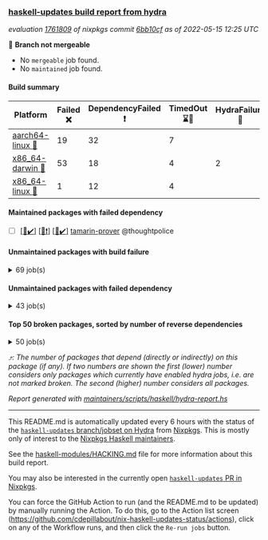 ### [haskell-updates build report from hydra](https://hydra.nixos.org/jobset/nixpkgs/haskell-updates)
*evaluation [1761809](https://hydra.nixos.org/eval/1761809) of nixpkgs commit [6bb10cf](https://github.com/NixOS/nixpkgs/commits/6bb10cfe5d763da4d9040c94c6a4ba0728ef2edf) as of 2022-05-15 12:25 UTC*

:red_circle: **Branch not mergeable**
  * No `mergeable` job found.
  * No `maintained` job found.

#### Build summary

 | Platform | Failed :x: | DependencyFailed :heavy_exclamation_mark: | TimedOut :hourglass::no_entry_sign: | HydraFailure :construction: | Success :heavy_check_mark: | 
 | --- | --- | --- | --- | --- | --- | 
 | [aarch64-linux :iphone:](https://hydra.nixos.org/eval/1761809?filter=.aarch64-linux) | 19 | 32 | 7 |  | 6220 | 
 | [x86_64-darwin :apple:](https://hydra.nixos.org/eval/1761809?filter=.x86_64-darwin) | 53 | 18 | 4 | 2 | 6145 | 
 | [x86_64-linux :penguin:](https://hydra.nixos.org/eval/1761809?filter=.x86_64-linux) | 1 | 12 | 4 |  | 6290 | 
#### Maintained packages with failed dependency
- [ ] [[:iphone::heavy_check_mark:]](https://hydra.nixos.org/build/176742900) [[:apple::heavy_exclamation_mark:]](https://hydra.nixos.org/build/176741730) [[:penguin::heavy_check_mark:]](https://hydra.nixos.org/build/176742292) [tamarin-prover](https://hydra.nixos.org/eval/1761809?filter=tamarin-prover) @thoughtpolice
#### Unmaintained packages with build failure
<details><summary>69 job(s) </summary>

- [ ] [[:iphone::x:]](https://hydra.nixos.org/build/176338807) [[:apple::heavy_check_mark:]](https://hydra.nixos.org/build/176337766) [[:penguin::heavy_check_mark:]](https://hydra.nixos.org/build/176336810) [haskellPackages.OrderedBits](https://hydra.nixos.org/eval/1761809?filter=haskellPackages.OrderedBits)  :arrow_heading_up: 5 | 36
- [ ] [[:iphone::x:]](https://hydra.nixos.org/build/176336615) [[:apple::heavy_check_mark:]](https://hydra.nixos.org/build/176342941) [[:penguin::heavy_check_mark:]](https://hydra.nixos.org/build/176339732) [haskellPackages.hw-json-simd](https://hydra.nixos.org/eval/1761809?filter=haskellPackages.hw-json-simd)  :arrow_heading_up: 2 | 8
- [ ] [[:iphone::x:]](https://hydra.nixos.org/build/176342863) [[:apple::heavy_check_mark:]](https://hydra.nixos.org/build/176343991) [[:penguin::heavy_check_mark:]](https://hydra.nixos.org/build/176348536) [haskellPackages.hw-simd](https://hydra.nixos.org/eval/1761809?filter=haskellPackages.hw-simd)  :arrow_heading_up: 2 | 8
- [ ] [[:iphone::x:]](https://hydra.nixos.org/build/176340275) [[:apple::heavy_check_mark:]](https://hydra.nixos.org/build/176332099) [[:penguin::heavy_check_mark:]](https://hydra.nixos.org/build/176340029) [haskellPackages.quic](https://hydra.nixos.org/eval/1761809?filter=haskellPackages.quic)  :arrow_heading_up: 2 | 2
- [ ] [[:iphone::x:]](https://hydra.nixos.org/build/176330055) [[:apple::heavy_check_mark:]](https://hydra.nixos.org/build/176347549) [[:penguin::heavy_check_mark:]](https://hydra.nixos.org/build/176345094) [haskellPackages.freetype2](https://hydra.nixos.org/eval/1761809?filter=haskellPackages.freetype2)  :arrow_heading_up: 1 | 8
- [ ] [[:iphone::heavy_check_mark:]](https://hydra.nixos.org/build/176342291) [[:apple::x:]](https://hydra.nixos.org/build/176340114) [[:penguin::heavy_check_mark:]](https://hydra.nixos.org/build/176339691) [haskellPackages.free-vector-spaces](https://hydra.nixos.org/eval/1761809?filter=haskellPackages.free-vector-spaces)  :arrow_heading_up: 1 | 7
- [ ] [[:iphone::x:]](https://hydra.nixos.org/build/176339772) [[:apple::heavy_check_mark:]](https://hydra.nixos.org/build/176340905) [[:penguin::heavy_check_mark:]](https://hydra.nixos.org/build/176334693) [haskellPackages.long-double](https://hydra.nixos.org/eval/1761809?filter=haskellPackages.long-double)  :arrow_heading_up: 1 | 2
- [ ] [[:iphone::x:]](https://hydra.nixos.org/build/176344890) [[:apple::x:]](https://hydra.nixos.org/build/176348741) [[:penguin::heavy_check_mark:]](https://hydra.nixos.org/build/176333564) [haskellPackages.easytensor](https://hydra.nixos.org/eval/1761809?filter=haskellPackages.easytensor)  :arrow_heading_up: 1 | 1
- [ ] [[:iphone::heavy_check_mark:]](https://hydra.nixos.org/build/176338566) [[:apple::x:]](https://hydra.nixos.org/build/176333846) [[:penguin::heavy_check_mark:]](https://hydra.nixos.org/build/176338889) [haskellPackages.grab](https://hydra.nixos.org/eval/1761809?filter=haskellPackages.grab)  :arrow_heading_up: 1 | 1
- [ ] [[:iphone::heavy_check_mark:]](https://hydra.nixos.org/build/176347733) [[:apple::x:]](https://hydra.nixos.org/build/176331111) [[:penguin::heavy_check_mark:]](https://hydra.nixos.org/build/176333701) [haskellPackages.keep-alive](https://hydra.nixos.org/eval/1761809?filter=haskellPackages.keep-alive)  :arrow_heading_up: 1 | 1
- [ ] [[:iphone::x:]](https://hydra.nixos.org/build/176337639) [[:apple::heavy_check_mark:]](https://hydra.nixos.org/build/176333851) [[:penguin::heavy_check_mark:]](https://hydra.nixos.org/build/176340692) [haskellPackages.nlopt-haskell](https://hydra.nixos.org/eval/1761809?filter=haskellPackages.nlopt-haskell)  :arrow_heading_up: 1 | 1
- [ ] [[:iphone::x:]](https://hydra.nixos.org/build/176337848) [[:apple::heavy_check_mark:]](https://hydra.nixos.org/build/176335253) [[:penguin::heavy_check_mark:]](https://hydra.nixos.org/build/176343331) [haskellPackages.swisstable](https://hydra.nixos.org/eval/1761809?filter=haskellPackages.swisstable)  :arrow_heading_up: 1 | 1
- [ ] [[:iphone::x:]](https://hydra.nixos.org/build/176348238) [[:apple::heavy_check_mark:]](https://hydra.nixos.org/build/176345641) [[:penguin::heavy_check_mark:]](https://hydra.nixos.org/build/176339162) [haskellPackages.unicode-properties](https://hydra.nixos.org/eval/1761809?filter=haskellPackages.unicode-properties)  :arrow_heading_up: 1 | 1
- [ ] [[:iphone::heavy_check_mark:]](https://hydra.nixos.org/build/176742327) [[:apple::x:]](https://hydra.nixos.org/build/176741886) [[:penguin::heavy_check_mark:]](https://hydra.nixos.org/build/176742506) [haskellPackages.zip](https://hydra.nixos.org/eval/1761809?filter=haskellPackages.zip)  :arrow_heading_up: 0 | 5
- [ ] [[:iphone::heavy_check_mark:]](https://hydra.nixos.org/build/176337930) [[:apple::x:]](https://hydra.nixos.org/build/176334979) [[:penguin::heavy_check_mark:]](https://hydra.nixos.org/build/176332151) [haskellPackages.PyF](https://hydra.nixos.org/eval/1761809?filter=haskellPackages.PyF)  :arrow_heading_up: 0 | 4
- [ ] [[:iphone::heavy_check_mark:]](https://hydra.nixos.org/build/176346341) [[:apple::x:]](https://hydra.nixos.org/build/176337638) [[:penguin::heavy_check_mark:]](https://hydra.nixos.org/build/176344418) [haskellPackages.hmidi](https://hydra.nixos.org/eval/1761809?filter=haskellPackages.hmidi)  :arrow_heading_up: 0 | 4
- [ ] [[:iphone::heavy_check_mark:]](https://hydra.nixos.org/build/176332834) [[:apple::x:]](https://hydra.nixos.org/build/176340336) [[:penguin::heavy_check_mark:]](https://hydra.nixos.org/build/176340177) [haskellPackages.posix-socket](https://hydra.nixos.org/eval/1761809?filter=haskellPackages.posix-socket)  :arrow_heading_up: 0 | 2
- [ ] [[:iphone::heavy_check_mark:]](https://hydra.nixos.org/build/176742023) [[:apple::x:]](https://hydra.nixos.org/build/176742152) [[:penguin::heavy_check_mark:]](https://hydra.nixos.org/build/176741540) [haskellPackages.gi-gdkx11](https://hydra.nixos.org/eval/1761809?filter=haskellPackages.gi-gdkx11)  :arrow_heading_up: 0 | 1
- [ ] [[:iphone::heavy_check_mark:]](https://hydra.nixos.org/build/176339302) [[:apple::x:]](https://hydra.nixos.org/build/176345268) [[:penguin::heavy_check_mark:]](https://hydra.nixos.org/build/176341023) [haskellPackages.hamid](https://hydra.nixos.org/eval/1761809?filter=haskellPackages.hamid)  :arrow_heading_up: 0 | 1
- [ ] [[:iphone::heavy_check_mark:]](https://hydra.nixos.org/build/176340032) [[:apple::x:]](https://hydra.nixos.org/build/176333290) [[:penguin::heavy_check_mark:]](https://hydra.nixos.org/build/176348580) [haskellPackages.hmatrix-morpheus](https://hydra.nixos.org/eval/1761809?filter=haskellPackages.hmatrix-morpheus)  :arrow_heading_up: 0 | 1
- [ ] [[:iphone::heavy_check_mark:]](https://hydra.nixos.org/build/176331526) [[:apple::x:]](https://hydra.nixos.org/build/176338473) [[:penguin::heavy_check_mark:]](https://hydra.nixos.org/build/176334343) [haskellPackages.huckleberry](https://hydra.nixos.org/eval/1761809?filter=haskellPackages.huckleberry)  :arrow_heading_up: 0 | 1
- [ ] [[:iphone::heavy_check_mark:]](https://hydra.nixos.org/build/176346325) [[:apple::x:]](https://hydra.nixos.org/build/176346937) [[:penguin::heavy_check_mark:]](https://hydra.nixos.org/build/176344667) [haskellPackages.openal-ffi](https://hydra.nixos.org/eval/1761809?filter=haskellPackages.openal-ffi)  :arrow_heading_up: 0 | 1
- [ ] [[:iphone::x:]](https://hydra.nixos.org/build/176337762) [[:apple::heavy_check_mark:]](https://hydra.nixos.org/build/176343438) [[:penguin::heavy_check_mark:]](https://hydra.nixos.org/build/176346615) [haskellPackages.picosat](https://hydra.nixos.org/eval/1761809?filter=haskellPackages.picosat)  :arrow_heading_up: 0 | 1
- [ ] [[:iphone::heavy_check_mark:]](https://hydra.nixos.org/build/176338184) [[:apple::x:]](https://hydra.nixos.org/build/176340286) [[:penguin::heavy_check_mark:]](https://hydra.nixos.org/build/176344753) [haskellPackages.select](https://hydra.nixos.org/eval/1761809?filter=haskellPackages.select)  :arrow_heading_up: 0 | 1
- [ ] [[:iphone::heavy_check_mark:]](https://hydra.nixos.org/build/176341842) [[:apple::x:]](https://hydra.nixos.org/build/176333495) [[:penguin::heavy_check_mark:]](https://hydra.nixos.org/build/176335523) [haskellPackages.sysinfo](https://hydra.nixos.org/eval/1761809?filter=haskellPackages.sysinfo)  :arrow_heading_up: 0 | 1
- [ ] [[:iphone::heavy_check_mark:]](https://hydra.nixos.org/build/176342381) [[:apple::x:]](https://hydra.nixos.org/build/176341508) [[:penguin::heavy_check_mark:]](https://hydra.nixos.org/build/176347263) [haskellPackages.FractalArt](https://hydra.nixos.org/eval/1761809?filter=haskellPackages.FractalArt) 
- [ ] [[:iphone::x:]](https://hydra.nixos.org/build/176336854) [[:apple::heavy_check_mark:]](https://hydra.nixos.org/build/176348041) [[:penguin::heavy_check_mark:]](https://hydra.nixos.org/build/176337348) [haskellPackages.HsASA](https://hydra.nixos.org/eval/1761809?filter=haskellPackages.HsASA) 
- [ ] [[:iphone::hourglass::no_entry_sign:]](https://hydra.nixos.org/build/176347303) [[:apple::x:]](https://hydra.nixos.org/build/176334551) [[:penguin::hourglass::no_entry_sign:]](https://hydra.nixos.org/build/176339119) [haskellPackages.bindings-common](https://hydra.nixos.org/eval/1761809?filter=haskellPackages.bindings-common) 
- [ ] [[:iphone::heavy_check_mark:]](https://hydra.nixos.org/build/176341973) [[:apple::x:]](https://hydra.nixos.org/build/176333812) [[:penguin::heavy_check_mark:]](https://hydra.nixos.org/build/176346814) [haskellPackages.chiphunk](https://hydra.nixos.org/eval/1761809?filter=haskellPackages.chiphunk) 
- [ ] [[:iphone::x:]](https://hydra.nixos.org/build/176330734) [[:apple::heavy_check_mark:]](https://hydra.nixos.org/build/176330819) [[:penguin::heavy_check_mark:]](https://hydra.nixos.org/build/176334713) [haskellPackages.comfort-fftw](https://hydra.nixos.org/eval/1761809?filter=haskellPackages.comfort-fftw) 
- [ ] [[:iphone::heavy_check_mark:]](https://hydra.nixos.org/build/176331520) [[:apple::x:]](https://hydra.nixos.org/build/176337597) [[:penguin::heavy_check_mark:]](https://hydra.nixos.org/build/176337305) [haskellPackages.diskhash](https://hydra.nixos.org/eval/1761809?filter=haskellPackages.diskhash) 
- [ ] [[:iphone::heavy_check_mark:]](https://hydra.nixos.org/build/176341967) [[:apple::x:]](https://hydra.nixos.org/build/176347698) [[:penguin::heavy_check_mark:]](https://hydra.nixos.org/build/176344188) [haskellPackages.epub-tools](https://hydra.nixos.org/eval/1761809?filter=haskellPackages.epub-tools) 
- [ ] [[:iphone::heavy_check_mark:]](https://hydra.nixos.org/build/176344993) [[:apple::x:]](https://hydra.nixos.org/build/176345873) [[:penguin::heavy_check_mark:]](https://hydra.nixos.org/build/176333987) [haskellPackages.fudgets](https://hydra.nixos.org/eval/1761809?filter=haskellPackages.fudgets) 
- [ ] [[:iphone::heavy_check_mark:]](https://hydra.nixos.org/build/176329749) [[:apple::x:]](https://hydra.nixos.org/build/176334468) [[:penguin::heavy_check_mark:]](https://hydra.nixos.org/build/176341905) [haskellPackages.gerrit](https://hydra.nixos.org/eval/1761809?filter=haskellPackages.gerrit) 
- [ ] [[:iphone::heavy_check_mark:]](https://hydra.nixos.org/build/176336234) [[:apple::x:]](https://hydra.nixos.org/build/176344396) [[:penguin::heavy_check_mark:]](https://hydra.nixos.org/build/176343033) [haskellPackages.ghc-gc-hook](https://hydra.nixos.org/eval/1761809?filter=haskellPackages.ghc-gc-hook) 
- [ ] [[:apple::x:]](https://hydra.nixos.org/build/176742100) [haskellPackages.gi-gtkosxapplication](https://hydra.nixos.org/eval/1761809?filter=haskellPackages.gi-gtkosxapplication) 
- [ ] [[:iphone::x:]](https://hydra.nixos.org/build/176330346) [[:penguin::heavy_check_mark:]](https://hydra.nixos.org/build/176345893) [haskellPackages.gnome-keyring](https://hydra.nixos.org/eval/1761809?filter=haskellPackages.gnome-keyring) 
- [ ] [[:apple::x:]](https://hydra.nixos.org/build/176346874) [haskellPackages.gtk-mac-integration](https://hydra.nixos.org/eval/1761809?filter=haskellPackages.gtk-mac-integration) 
- [ ] [[:iphone::heavy_check_mark:]](https://hydra.nixos.org/build/176340717) [[:apple::x:]](https://hydra.nixos.org/build/176334425) [[:penguin::heavy_check_mark:]](https://hydra.nixos.org/build/176344446) [haskellPackages.gtk-traymanager](https://hydra.nixos.org/eval/1761809?filter=haskellPackages.gtk-traymanager) 
- [ ] [[:apple::x:]](https://hydra.nixos.org/build/176330084) [haskellPackages.gtk3-mac-integration](https://hydra.nixos.org/eval/1761809?filter=haskellPackages.gtk3-mac-integration) 
- [ ] [[:iphone::heavy_check_mark:]](https://hydra.nixos.org/build/176337728) [[:apple::x:]](https://hydra.nixos.org/build/176345789) [[:penguin::heavy_check_mark:]](https://hydra.nixos.org/build/176332039) [haskellPackages.hid](https://hydra.nixos.org/eval/1761809?filter=haskellPackages.hid) 
- [ ] [[:iphone::heavy_check_mark:]](https://hydra.nixos.org/build/176741970) [[:apple::x:]](https://hydra.nixos.org/build/176742071) [[:penguin::heavy_check_mark:]](https://hydra.nixos.org/build/176742755) [haskellPackages.hinotify-conduit](https://hydra.nixos.org/eval/1761809?filter=haskellPackages.hinotify-conduit) 
- [ ] [[:iphone::heavy_check_mark:]](https://hydra.nixos.org/build/176338675) [[:apple::x:]](https://hydra.nixos.org/build/176345353) [[:penguin::heavy_check_mark:]](https://hydra.nixos.org/build/176346249) [haskellPackages.hsshellscript](https://hydra.nixos.org/eval/1761809?filter=haskellPackages.hsshellscript) 
- [ ] [[:iphone::heavy_check_mark:]](https://hydra.nixos.org/build/176334229) [[:apple::x:]](https://hydra.nixos.org/build/176346509) [[:penguin::heavy_check_mark:]](https://hydra.nixos.org/build/176343443) [haskellPackages.hssourceinfo](https://hydra.nixos.org/eval/1761809?filter=haskellPackages.hssourceinfo) 
- [ ] [[:iphone::heavy_check_mark:]](https://hydra.nixos.org/build/176342150) [[:apple::x:]](https://hydra.nixos.org/build/176346933) [[:penguin::heavy_check_mark:]](https://hydra.nixos.org/build/176347690) [haskellPackages.ipcvar](https://hydra.nixos.org/eval/1761809?filter=haskellPackages.ipcvar) 
- [ ] [[:iphone::x:]](https://hydra.nixos.org/build/176343336) [[:apple::heavy_check_mark:]](https://hydra.nixos.org/build/176341289) [[:penguin::heavy_check_mark:]](https://hydra.nixos.org/build/176334886) [haskellPackages.jammittools](https://hydra.nixos.org/eval/1761809?filter=haskellPackages.jammittools) 
- [ ] [[:apple::x:]](https://hydra.nixos.org/build/176330329) [haskellPackages.kqueue](https://hydra.nixos.org/eval/1761809?filter=haskellPackages.kqueue) 
- [ ] [[:iphone::x:]](https://hydra.nixos.org/build/176742673) [[:apple::x:]](https://hydra.nixos.org/build/176741411) [[:penguin::x:]](https://hydra.nixos.org/build/176742880) [haskellPackages.lambdabot-telegram-plugins](https://hydra.nixos.org/eval/1761809?filter=haskellPackages.lambdabot-telegram-plugins) 
- [ ] [[:iphone::heavy_check_mark:]](https://hydra.nixos.org/build/176336199) [[:apple::x:]](https://hydra.nixos.org/build/176338953) [[:penguin::heavy_check_mark:]](https://hydra.nixos.org/build/176344672) [haskellPackages.linux-framebuffer](https://hydra.nixos.org/eval/1761809?filter=haskellPackages.linux-framebuffer) 
- [ ] [[:iphone::heavy_check_mark:]](https://hydra.nixos.org/build/176742729) [[:apple::x:]](https://hydra.nixos.org/build/176742216) [[:penguin::heavy_check_mark:]](https://hydra.nixos.org/build/176741308) [haskellPackages.mediawiki2latex](https://hydra.nixos.org/eval/1761809?filter=haskellPackages.mediawiki2latex) 
- [ ] [[:iphone::heavy_check_mark:]](https://hydra.nixos.org/build/176337570) [[:apple::x:]](https://hydra.nixos.org/build/176334323) [[:penguin::heavy_check_mark:]](https://hydra.nixos.org/build/176336820) [haskellPackages.mercury-api](https://hydra.nixos.org/eval/1761809?filter=haskellPackages.mercury-api) 
- [ ] [[:iphone::heavy_check_mark:]](https://hydra.nixos.org/build/176331626) [[:apple::x:]](https://hydra.nixos.org/build/176329940) [[:penguin::heavy_check_mark:]](https://hydra.nixos.org/build/176332079) [haskellPackages.nano-cryptr](https://hydra.nixos.org/eval/1761809?filter=haskellPackages.nano-cryptr) 
- [ ] [[:iphone::heavy_check_mark:]](https://hydra.nixos.org/build/176742835) [[:apple::x:]](https://hydra.nixos.org/build/176741832) [[:penguin::heavy_check_mark:]](https://hydra.nixos.org/build/176741445) [haskellPackages.persistent-pagination](https://hydra.nixos.org/eval/1761809?filter=haskellPackages.persistent-pagination) 
- [ ] [[:iphone::heavy_check_mark:]](https://hydra.nixos.org/build/176334675) [[:apple::x:]](https://hydra.nixos.org/build/176334511) [[:penguin::heavy_check_mark:]](https://hydra.nixos.org/build/176347509) [haskellPackages.phatsort](https://hydra.nixos.org/eval/1761809?filter=haskellPackages.phatsort) 
- [ ] [[:iphone::heavy_check_mark:]](https://hydra.nixos.org/build/176334647) [[:apple::x:]](https://hydra.nixos.org/build/176335291) [[:penguin::heavy_check_mark:]](https://hydra.nixos.org/build/176335759) [haskellPackages.ping-wrapper](https://hydra.nixos.org/eval/1761809?filter=haskellPackages.ping-wrapper) 
- [ ] [[:iphone::heavy_check_mark:]](https://hydra.nixos.org/build/176338454) [[:apple::x:]](https://hydra.nixos.org/build/176334969) [[:penguin::heavy_check_mark:]](https://hydra.nixos.org/build/176338849) [haskellPackages.posix-timer](https://hydra.nixos.org/eval/1761809?filter=haskellPackages.posix-timer) 
- [ ] [[:iphone::heavy_check_mark:]](https://hydra.nixos.org/build/176343906) [[:apple::x:]](https://hydra.nixos.org/build/176345613) [[:penguin::heavy_check_mark:]](https://hydra.nixos.org/build/176338626) [haskellPackages.pthread](https://hydra.nixos.org/eval/1761809?filter=haskellPackages.pthread) 
- [ ] [[:iphone::heavy_check_mark:]](https://hydra.nixos.org/build/176742178) [[:apple::x:]](https://hydra.nixos.org/build/176742633) [[:penguin::heavy_check_mark:]](https://hydra.nixos.org/build/176742524) [haskellPackages.reserve](https://hydra.nixos.org/eval/1761809?filter=haskellPackages.reserve) 
- [ ] [[:iphone::x:]](https://hydra.nixos.org/build/176331229) [[:apple::heavy_check_mark:]](https://hydra.nixos.org/build/176347897) [[:penguin::heavy_check_mark:]](https://hydra.nixos.org/build/176333257) [haskellPackages.risc386](https://hydra.nixos.org/eval/1761809?filter=haskellPackages.risc386) 
- [ ] [[:iphone::heavy_check_mark:]](https://hydra.nixos.org/build/176337065) [[:apple::x:]](https://hydra.nixos.org/build/176337121) [[:penguin::heavy_check_mark:]](https://hydra.nixos.org/build/176330726) [haskellPackages.sfml-audio](https://hydra.nixos.org/eval/1761809?filter=haskellPackages.sfml-audio) 
- [ ] [[:iphone::heavy_check_mark:]](https://hydra.nixos.org/build/176336350) [[:apple::x:]](https://hydra.nixos.org/build/176346129) [[:penguin::heavy_check_mark:]](https://hydra.nixos.org/build/176336990) [haskellPackages.shared-memory](https://hydra.nixos.org/eval/1761809?filter=haskellPackages.shared-memory) 
- [ ] [[:iphone::hourglass::no_entry_sign:]](https://hydra.nixos.org/build/176347026) [[:apple::x:]](https://hydra.nixos.org/build/176339825) [[:penguin::heavy_check_mark:]](https://hydra.nixos.org/build/176334336) [haskellPackages.skews](https://hydra.nixos.org/eval/1761809?filter=haskellPackages.skews) 
- [ ] [[:iphone::x:]](https://hydra.nixos.org/build/176342609) [[:apple::x:]](https://hydra.nixos.org/build/176330308) [[:penguin::heavy_check_mark:]](https://hydra.nixos.org/build/176337018) [haskellPackages.slugify](https://hydra.nixos.org/eval/1761809?filter=haskellPackages.slugify) 
- [ ] [[:iphone::heavy_check_mark:]](https://hydra.nixos.org/build/176337742) [[:apple::x:]](https://hydra.nixos.org/build/176333285) [[:penguin::heavy_check_mark:]](https://hydra.nixos.org/build/176342097) [haskellPackages.tailfile-hinotify](https://hydra.nixos.org/eval/1761809?filter=haskellPackages.tailfile-hinotify) 
- [ ] [[:iphone::x:]](https://hydra.nixos.org/build/176346655) [[:apple::heavy_check_mark:]](https://hydra.nixos.org/build/176340440) [[:penguin::heavy_check_mark:]](https://hydra.nixos.org/build/176339569) [haskellPackages.wiringPi](https://hydra.nixos.org/eval/1761809?filter=haskellPackages.wiringPi) 
- [ ] [[:iphone::heavy_check_mark:]](https://hydra.nixos.org/build/176337886) [[:apple::x:]](https://hydra.nixos.org/build/176347804) [[:penguin::heavy_check_mark:]](https://hydra.nixos.org/build/176340435) [haskellPackages.xmonad-utils](https://hydra.nixos.org/eval/1761809?filter=haskellPackages.xmonad-utils) 
- [ ] [[:iphone::heavy_check_mark:]](https://hydra.nixos.org/build/176336504) [[:apple::x:]](https://hydra.nixos.org/build/176343101) [[:penguin::heavy_check_mark:]](https://hydra.nixos.org/build/176332710) [haskellPackages.yoga](https://hydra.nixos.org/eval/1761809?filter=haskellPackages.yoga) 
- [ ] [[:iphone::heavy_check_mark:]](https://hydra.nixos.org/build/176332978) [[:apple::x:]](https://hydra.nixos.org/build/176336523) [[:penguin::heavy_check_mark:]](https://hydra.nixos.org/build/176340266) [haskellPackages.zot](https://hydra.nixos.org/eval/1761809?filter=haskellPackages.zot) 
- [ ] [[:iphone::heavy_check_mark:]](https://hydra.nixos.org/build/176348655) [[:apple::x:]](https://hydra.nixos.org/build/176348163) [[:penguin::heavy_check_mark:]](https://hydra.nixos.org/build/176347600) [haskellPackages.zxcvbn-c](https://hydra.nixos.org/eval/1761809?filter=haskellPackages.zxcvbn-c) 
</details>

#### Unmaintained packages with failed dependency
<details><summary>43 job(s) </summary>

- [ ] [[:iphone::heavy_exclamation_mark:]](https://hydra.nixos.org/build/176346264) [[:apple::heavy_check_mark:]](https://hydra.nixos.org/build/176336498) [[:penguin::heavy_check_mark:]](https://hydra.nixos.org/build/176346018) [haskellPackages.PrimitiveArray](https://hydra.nixos.org/eval/1761809?filter=haskellPackages.PrimitiveArray)  :arrow_heading_up: 4 | 35
- [ ] [[:iphone::heavy_exclamation_mark:]](https://hydra.nixos.org/build/176346769) [[:apple::heavy_check_mark:]](https://hydra.nixos.org/build/176329812) [[:penguin::heavy_check_mark:]](https://hydra.nixos.org/build/176337196) [haskellPackages.BiobaseTypes](https://hydra.nixos.org/eval/1761809?filter=haskellPackages.BiobaseTypes)  :arrow_heading_up: 3 | 21
- [ ] [hoogle](https://hydra.nixos.org/eval/1761809?filter=hoogle)  :arrow_heading_up: 2 | 3
  - [[:iphone::heavy_check_mark:]](https://hydra.nixos.org/build/176741660) [[:apple::heavy_check_mark:]](https://hydra.nixos.org/build/176742818) [[:penguin::heavy_check_mark:]](https://hydra.nixos.org/build/176741609) [haskell.packages.ghc8107](https://hydra.nixos.org/eval/1761809?filter=haskell.packages.ghc8107.hoogle)
  - [[:iphone::heavy_check_mark:]](https://hydra.nixos.org/build/176742401) [[:apple::heavy_check_mark:]](https://hydra.nixos.org/build/176742608) [[:penguin::heavy_check_mark:]](https://hydra.nixos.org/build/176742744) [haskell.packages.ghc884](https://hydra.nixos.org/eval/1761809?filter=haskell.packages.ghc884.hoogle)
  - [[:iphone::heavy_check_mark:]](https://hydra.nixos.org/build/176742934) [[:apple::heavy_check_mark:]](https://hydra.nixos.org/build/176742688) [[:penguin::heavy_check_mark:]](https://hydra.nixos.org/build/176742047) [haskell.packages.ghc902](https://hydra.nixos.org/eval/1761809?filter=haskell.packages.ghc902.hoogle)
  - [[:iphone::heavy_exclamation_mark:]](https://hydra.nixos.org/build/176741861) [[:apple::heavy_check_mark:]](https://hydra.nixos.org/build/176742881) [[:penguin::heavy_check_mark:]](https://hydra.nixos.org/build/176742960) [haskell.packages.ghc922](https://hydra.nixos.org/eval/1761809?filter=haskell.packages.ghc922.hoogle)
  - [[:iphone::heavy_check_mark:]](https://hydra.nixos.org/build/176741560) [[:apple::heavy_check_mark:]](https://hydra.nixos.org/build/176741547) [[:penguin::heavy_check_mark:]](https://hydra.nixos.org/build/176741593) [haskellPackages](https://hydra.nixos.org/eval/1761809?filter=haskellPackages.hoogle)
- [ ] [[:iphone::heavy_exclamation_mark:]](https://hydra.nixos.org/build/176347869) [[:apple::heavy_check_mark:]](https://hydra.nixos.org/build/176330168) [[:penguin::heavy_check_mark:]](https://hydra.nixos.org/build/176341425) [haskellPackages.BiobaseENA](https://hydra.nixos.org/eval/1761809?filter=haskellPackages.BiobaseENA)  :arrow_heading_up: 1 | 18
- [ ] [[:iphone::heavy_exclamation_mark:]](https://hydra.nixos.org/build/176741773) [[:penguin::heavy_exclamation_mark:]](https://hydra.nixos.org/build/176741605) [haskellPackages.hbro](https://hydra.nixos.org/eval/1761809?filter=haskellPackages.hbro)  :arrow_heading_up: 1 | 1
- [ ] [[:iphone::heavy_exclamation_mark:]](https://hydra.nixos.org/build/176742426) [[:apple::heavy_check_mark:]](https://hydra.nixos.org/build/176741582) [[:penguin::heavy_check_mark:]](https://hydra.nixos.org/build/176742560) [haskellPackages.http3](https://hydra.nixos.org/eval/1761809?filter=haskellPackages.http3)  :arrow_heading_up: 1 | 1
- [ ] [[:iphone::hourglass::no_entry_sign:]](https://hydra.nixos.org/build/176329967) [[:apple::heavy_exclamation_mark:]](https://hydra.nixos.org/build/176338927) [[:penguin::heavy_check_mark:]](https://hydra.nixos.org/build/176343872) [haskellPackages.wss-client](https://hydra.nixos.org/eval/1761809?filter=haskellPackages.wss-client)  :arrow_heading_up: 1 | 1
- [ ] [[:iphone::heavy_exclamation_mark:]](https://hydra.nixos.org/build/176345460) [[:apple::heavy_check_mark:]](https://hydra.nixos.org/build/176345192) [[:penguin::heavy_check_mark:]](https://hydra.nixos.org/build/176335251) [haskellPackages.BiobaseXNA](https://hydra.nixos.org/eval/1761809?filter=haskellPackages.BiobaseXNA)  :arrow_heading_up: 0 | 17
- [ ] [[:iphone::heavy_exclamation_mark:]](https://hydra.nixos.org/build/176330282) [[:apple::heavy_check_mark:]](https://hydra.nixos.org/build/176342869) [[:penguin::heavy_check_mark:]](https://hydra.nixos.org/build/176345671) [haskellPackages.hw-json-standard-cursor](https://hydra.nixos.org/eval/1761809?filter=haskellPackages.hw-json-standard-cursor)  :arrow_heading_up: 0 | 6
- [ ] [[:iphone::heavy_exclamation_mark:]](https://hydra.nixos.org/build/176345215) [[:apple::heavy_check_mark:]](https://hydra.nixos.org/build/176339763) [[:penguin::heavy_check_mark:]](https://hydra.nixos.org/build/176345114) [haskellPackages.hw-json-simple-cursor](https://hydra.nixos.org/eval/1761809?filter=haskellPackages.hw-json-simple-cursor)  :arrow_heading_up: 0 | 4
- [ ] [[:iphone::heavy_exclamation_mark:]](https://hydra.nixos.org/build/176329770) [[:apple::heavy_check_mark:]](https://hydra.nixos.org/build/176333937) [[:penguin::heavy_check_mark:]](https://hydra.nixos.org/build/176336111) [haskellPackages.BiobaseFasta](https://hydra.nixos.org/eval/1761809?filter=haskellPackages.BiobaseFasta)  :arrow_heading_up: 0 | 3
- [ ] [[:iphone::heavy_exclamation_mark:]](https://hydra.nixos.org/build/176345829) [[:apple::heavy_check_mark:]](https://hydra.nixos.org/build/176339056) [[:penguin::heavy_check_mark:]](https://hydra.nixos.org/build/176338723) [haskellPackages.hw-dsv](https://hydra.nixos.org/eval/1761809?filter=haskellPackages.hw-dsv)  :arrow_heading_up: 0 | 3
- [ ] [[:iphone::heavy_check_mark:]](https://hydra.nixos.org/build/176331204) [[:apple::heavy_exclamation_mark:]](https://hydra.nixos.org/build/176342579) [[:penguin::heavy_check_mark:]](https://hydra.nixos.org/build/176348262) [haskellPackages.dde](https://hydra.nixos.org/eval/1761809?filter=haskellPackages.dde)  :arrow_heading_up: 0 | 1
- [ ] [[:iphone::heavy_exclamation_mark:]](https://hydra.nixos.org/build/176343639) [[:apple::heavy_exclamation_mark:]](https://hydra.nixos.org/build/176343662) [[:penguin::heavy_exclamation_mark:]](https://hydra.nixos.org/build/176330696) [haskellPackages.GuiHaskell](https://hydra.nixos.org/eval/1761809?filter=haskellPackages.GuiHaskell) 
- [ ] [[:iphone::heavy_exclamation_mark:]](https://hydra.nixos.org/build/176337362) [[:apple::heavy_exclamation_mark:]](https://hydra.nixos.org/build/176343048) [[:penguin::heavy_exclamation_mark:]](https://hydra.nixos.org/build/176346936) [haskellPackages.HPlot](https://hydra.nixos.org/eval/1761809?filter=haskellPackages.HPlot) 
- [ ] [[:iphone::heavy_exclamation_mark:]](https://hydra.nixos.org/build/176345566) [[:apple::heavy_check_mark:]](https://hydra.nixos.org/build/176346173) [[:penguin::heavy_check_mark:]](https://hydra.nixos.org/build/176334727) [haskellPackages.align-audio](https://hydra.nixos.org/eval/1761809?filter=haskellPackages.align-audio) 
- [ ] [[:iphone::heavy_exclamation_mark:]](https://hydra.nixos.org/build/176332536) [[:apple::heavy_exclamation_mark:]](https://hydra.nixos.org/build/176348242) [[:penguin::heavy_exclamation_mark:]](https://hydra.nixos.org/build/176339894) [haskellPackages.bluetile](https://hydra.nixos.org/eval/1761809?filter=haskellPackages.bluetile) 
- [ ] [[:iphone::heavy_exclamation_mark:]](https://hydra.nixos.org/build/176344106) [[:apple::heavy_exclamation_mark:]](https://hydra.nixos.org/build/176340142) [[:penguin::heavy_check_mark:]](https://hydra.nixos.org/build/176341876) [haskellPackages.easytensor-vulkan](https://hydra.nixos.org/eval/1761809?filter=haskellPackages.easytensor-vulkan) 
- [ ] [[:iphone::heavy_exclamation_mark:]](https://hydra.nixos.org/build/176335516) [[:apple::heavy_exclamation_mark:]](https://hydra.nixos.org/build/176345911) [[:penguin::heavy_exclamation_mark:]](https://hydra.nixos.org/build/176341429) [haskellPackages.gladexml-accessor](https://hydra.nixos.org/eval/1761809?filter=haskellPackages.gladexml-accessor) 
- [ ] [[:iphone::heavy_check_mark:]](https://hydra.nixos.org/build/176331869) [[:apple::heavy_exclamation_mark:]](https://hydra.nixos.org/build/176339187) [[:penguin::heavy_check_mark:]](https://hydra.nixos.org/build/176339113) [haskellPackages.grab-form](https://hydra.nixos.org/eval/1761809?filter=haskellPackages.grab-form) 
- [ ] [[:iphone::heavy_exclamation_mark:]](https://hydra.nixos.org/build/176331013) [[:apple::heavy_exclamation_mark:]](https://hydra.nixos.org/build/176340786) [[:penguin::heavy_exclamation_mark:]](https://hydra.nixos.org/build/176345562) [haskellPackages.gtk2hs-cast-glade](https://hydra.nixos.org/eval/1761809?filter=haskellPackages.gtk2hs-cast-glade) 
- [ ] [[:iphone::heavy_exclamation_mark:]](https://hydra.nixos.org/build/176331368) [[:apple::heavy_check_mark:]](https://hydra.nixos.org/build/176330644) [[:penguin::heavy_check_mark:]](https://hydra.nixos.org/build/176332911) [haskellPackages.harfbuzz-pure](https://hydra.nixos.org/eval/1761809?filter=haskellPackages.harfbuzz-pure) 
- [ ] [[:iphone::heavy_exclamation_mark:]](https://hydra.nixos.org/build/176742909) [[:penguin::heavy_exclamation_mark:]](https://hydra.nixos.org/build/176741556) [haskellPackages.hbro-contrib](https://hydra.nixos.org/eval/1761809?filter=haskellPackages.hbro-contrib) 
- [ ] [[:iphone::heavy_exclamation_mark:]](https://hydra.nixos.org/build/176345970) [[:apple::heavy_check_mark:]](https://hydra.nixos.org/build/176332859) [[:penguin::heavy_check_mark:]](https://hydra.nixos.org/build/176334707) [haskellPackages.hmatrix-nlopt](https://hydra.nixos.org/eval/1761809?filter=haskellPackages.hmatrix-nlopt) 
- [ ] [[:iphone::heavy_exclamation_mark:]](https://hydra.nixos.org/build/176343470) [[:apple::heavy_check_mark:]](https://hydra.nixos.org/build/176344130) [[:penguin::heavy_check_mark:]](https://hydra.nixos.org/build/176345782) [haskellPackages.hs-swisstable-hashtables-class](https://hydra.nixos.org/eval/1761809?filter=haskellPackages.hs-swisstable-hashtables-class) 
- [ ] [[:iphone::heavy_exclamation_mark:]](https://hydra.nixos.org/build/176341946) [[:apple::heavy_exclamation_mark:]](https://hydra.nixos.org/build/176335481) [[:penguin::heavy_exclamation_mark:]](https://hydra.nixos.org/build/176346915) [haskellPackages.hstzaar](https://hydra.nixos.org/eval/1761809?filter=haskellPackages.hstzaar) 
- [ ] [[:iphone::heavy_exclamation_mark:]](https://hydra.nixos.org/build/176339974) [[:apple::heavy_check_mark:]](https://hydra.nixos.org/build/176344645) [[:penguin::heavy_check_mark:]](https://hydra.nixos.org/build/176333938) [haskellPackages.hw-simd-cli](https://hydra.nixos.org/eval/1761809?filter=haskellPackages.hw-simd-cli) 
- [ ] [[:iphone::heavy_exclamation_mark:]](https://hydra.nixos.org/build/176332364) [[:apple::heavy_exclamation_mark:]](https://hydra.nixos.org/build/176332867) [[:penguin::heavy_exclamation_mark:]](https://hydra.nixos.org/build/176345549) [haskellPackages.minesweeper](https://hydra.nixos.org/eval/1761809?filter=haskellPackages.minesweeper) 
- [ ] [[:iphone::hourglass::no_entry_sign:]](https://hydra.nixos.org/build/176338957) [[:apple::heavy_exclamation_mark:]](https://hydra.nixos.org/build/176336975) [[:penguin::heavy_check_mark:]](https://hydra.nixos.org/build/176341256) [haskellPackages.network-messagepack-rpc-websocket](https://hydra.nixos.org/eval/1761809?filter=haskellPackages.network-messagepack-rpc-websocket) 
- [ ] [[:iphone::heavy_exclamation_mark:]](https://hydra.nixos.org/build/176331210) [[:apple::heavy_exclamation_mark:]](https://hydra.nixos.org/build/176339165) [[:penguin::heavy_exclamation_mark:]](https://hydra.nixos.org/build/176335770) [haskellPackages.nymphaea](https://hydra.nixos.org/eval/1761809?filter=haskellPackages.nymphaea) 
- [ ] [[:iphone::heavy_check_mark:]](https://hydra.nixos.org/build/176331769) [[:apple::heavy_exclamation_mark:]](https://hydra.nixos.org/build/176340066) [[:penguin::heavy_check_mark:]](https://hydra.nixos.org/build/176332653) [haskellPackages.postgresql-replicant](https://hydra.nixos.org/eval/1761809?filter=haskellPackages.postgresql-replicant) 
- [ ] [[:iphone::heavy_exclamation_mark:]](https://hydra.nixos.org/build/176334518) [[:apple::heavy_exclamation_mark:]](https://hydra.nixos.org/build/176333868) [[:penguin::heavy_exclamation_mark:]](https://hydra.nixos.org/build/176342228) [haskellPackages.proplang](https://hydra.nixos.org/eval/1761809?filter=haskellPackages.proplang) 
- [ ] [[:iphone::heavy_exclamation_mark:]](https://hydra.nixos.org/build/176343549) [[:apple::heavy_check_mark:]](https://hydra.nixos.org/build/176331689) [[:penguin::heavy_check_mark:]](https://hydra.nixos.org/build/176345883) [haskellPackages.rounded-hw](https://hydra.nixos.org/eval/1761809?filter=haskellPackages.rounded-hw) 
- [ ] [[:iphone::heavy_exclamation_mark:]](https://hydra.nixos.org/build/176335627) [[:apple::heavy_exclamation_mark:]](https://hydra.nixos.org/build/176336707) [[:penguin::heavy_exclamation_mark:]](https://hydra.nixos.org/build/176347853) [haskellPackages.showdown](https://hydra.nixos.org/eval/1761809?filter=haskellPackages.showdown) 
- [ ] [[:iphone::heavy_exclamation_mark:]](https://hydra.nixos.org/build/176335066) [[:apple::heavy_check_mark:]](https://hydra.nixos.org/build/176335714) [[:penguin::heavy_check_mark:]](https://hydra.nixos.org/build/176336276) [haskellPackages.sound-collage](https://hydra.nixos.org/eval/1761809?filter=haskellPackages.sound-collage) 
- [ ] [[:iphone::heavy_exclamation_mark:]](https://hydra.nixos.org/build/176335281) [[:apple::heavy_check_mark:]](https://hydra.nixos.org/build/176345906) [[:penguin::heavy_check_mark:]](https://hydra.nixos.org/build/176347966) [haskellPackages.unicode-names](https://hydra.nixos.org/eval/1761809?filter=haskellPackages.unicode-names) 
- [ ] [[:iphone::heavy_exclamation_mark:]](https://hydra.nixos.org/build/176741388) [[:apple::heavy_check_mark:]](https://hydra.nixos.org/build/176742407) [[:penguin::heavy_check_mark:]](https://hydra.nixos.org/build/176742661) [haskellPackages.warp-quic](https://hydra.nixos.org/eval/1761809?filter=haskellPackages.warp-quic) 
- [ ] [[:iphone::heavy_check_mark:]](https://hydra.nixos.org/build/176341644) [[:apple::heavy_exclamation_mark:]](https://hydra.nixos.org/build/176347960) [[:penguin::heavy_check_mark:]](https://hydra.nixos.org/build/176332645) [haskellPackages.xbattbar](https://hydra.nixos.org/eval/1761809?filter=haskellPackages.xbattbar) 
</details>

#### Top 50 broken packages, sorted by number of reverse dependencies
<details><summary>50 job(s) </summary>

[amazonka-core](https://packdeps.haskellers.com/reverse/amazonka-core) :arrow_heading_up: 185  
[gogol-core](https://packdeps.haskellers.com/reverse/gogol-core) :arrow_heading_up: 184  
[haskell98](https://packdeps.haskellers.com/reverse/haskell98) :arrow_heading_up: 153  
[enumerator](https://packdeps.haskellers.com/reverse/enumerator) :arrow_heading_up: 56  
[util](https://packdeps.haskellers.com/reverse/util) :arrow_heading_up: 49  
[derive](https://packdeps.haskellers.com/reverse/derive) :arrow_heading_up: 48  
[amazonka](https://packdeps.haskellers.com/reverse/amazonka) :arrow_heading_up: 43  
[accelerate](https://packdeps.haskellers.com/reverse/accelerate) :arrow_heading_up: 42  
[parseargs](https://packdeps.haskellers.com/reverse/parseargs) :arrow_heading_up: 42  
[syb-with-class](https://packdeps.haskellers.com/reverse/syb-with-class) :arrow_heading_up: 42  
[MonadCatchIO-transformers](https://packdeps.haskellers.com/reverse/MonadCatchIO-transformers) :arrow_heading_up: 41  
[autodocodec](https://packdeps.haskellers.com/reverse/autodocodec) :arrow_heading_up: 33  
[data-lens](https://packdeps.haskellers.com/reverse/data-lens) :arrow_heading_up: 33  
[rank1dynamic](https://packdeps.haskellers.com/reverse/rank1dynamic) :arrow_heading_up: 33  
[distributed-static](https://packdeps.haskellers.com/reverse/distributed-static) :arrow_heading_up: 31  
[language-ecmascript](https://packdeps.haskellers.com/reverse/language-ecmascript) :arrow_heading_up: 31  
[distributed-process](https://packdeps.haskellers.com/reverse/distributed-process) :arrow_heading_up: 30  
[ip](https://packdeps.haskellers.com/reverse/ip) :arrow_heading_up: 29  
[iteratee](https://packdeps.haskellers.com/reverse/iteratee) :arrow_heading_up: 29  
[jmacro](https://packdeps.haskellers.com/reverse/jmacro) :arrow_heading_up: 29  
[validity-aeson](https://packdeps.haskellers.com/reverse/validity-aeson) :arrow_heading_up: 29  
[text-format](https://packdeps.haskellers.com/reverse/text-format) :arrow_heading_up: 28  
[autodocodec-schema](https://packdeps.haskellers.com/reverse/autodocodec-schema) :arrow_heading_up: 27  
[mmsyn3](https://packdeps.haskellers.com/reverse/mmsyn3) :arrow_heading_up: 27  
[autodocodec-yaml](https://packdeps.haskellers.com/reverse/autodocodec-yaml) :arrow_heading_up: 26  
[crypto-numbers](https://packdeps.haskellers.com/reverse/crypto-numbers) :arrow_heading_up: 26  
[either-unwrap](https://packdeps.haskellers.com/reverse/either-unwrap) :arrow_heading_up: 25  
[web-routes-th](https://packdeps.haskellers.com/reverse/web-routes-th) :arrow_heading_up: 24  
[crypto-pubkey](https://packdeps.haskellers.com/reverse/crypto-pubkey) :arrow_heading_up: 23  
[ixset-typed](https://packdeps.haskellers.com/reverse/ixset-typed) :arrow_heading_up: 23  
[sydtest](https://packdeps.haskellers.com/reverse/sydtest) :arrow_heading_up: 23  
[haskelldb](https://packdeps.haskellers.com/reverse/haskelldb) :arrow_heading_up: 22  
[wxdirect](https://packdeps.haskellers.com/reverse/wxdirect) :arrow_heading_up: 22  
[alg](https://packdeps.haskellers.com/reverse/alg) :arrow_heading_up: 21  
[amazonka-s3](https://packdeps.haskellers.com/reverse/amazonka-s3) :arrow_heading_up: 21  
[mmsyn2](https://packdeps.haskellers.com/reverse/mmsyn2) :arrow_heading_up: 21  
[userid](https://packdeps.haskellers.com/reverse/userid) :arrow_heading_up: 21  
[wxc](https://packdeps.haskellers.com/reverse/wxc) :arrow_heading_up: 21  
[biocore](https://packdeps.haskellers.com/reverse/biocore) :arrow_heading_up: 20  
[subG](https://packdeps.haskellers.com/reverse/subG) :arrow_heading_up: 20  
[wxcore](https://packdeps.haskellers.com/reverse/wxcore) :arrow_heading_up: 20  
[attoparsec-enumerator](https://packdeps.haskellers.com/reverse/attoparsec-enumerator) :arrow_heading_up: 19  
[bytestring-show](https://packdeps.haskellers.com/reverse/bytestring-show) :arrow_heading_up: 19  
[fay](https://packdeps.haskellers.com/reverse/fay) :arrow_heading_up: 19  
[harp](https://packdeps.haskellers.com/reverse/harp) :arrow_heading_up: 19  
[hsx2hs](https://packdeps.haskellers.com/reverse/hsx2hs) :arrow_heading_up: 19  
[ixset](https://packdeps.haskellers.com/reverse/ixset) :arrow_heading_up: 19  
[wx](https://packdeps.haskellers.com/reverse/wx) :arrow_heading_up: 19  
[asn1-data](https://packdeps.haskellers.com/reverse/asn1-data) :arrow_heading_up: 18  
[dbus-core](https://packdeps.haskellers.com/reverse/dbus-core) :arrow_heading_up: 18  
</details>


*:arrow_heading_up:: The number of packages that depend (directly or indirectly) on this package (if any). If two numbers are shown the first (lower) number considers only packages which currently have enabled hydra jobs, i.e. are not marked broken. The second (higher) number considers all packages.*

*Report generated with [maintainers/scripts/haskell/hydra-report.hs](https://github.com/NixOS/nixpkgs/blob/haskell-updates/maintainers/scripts/haskell/hydra-report.sh)*


----------------------------------------------------------------------

This README.md is automatically updated every 6 hours with the status of the
[`haskell-updates` branch/jobset on Hydra](https://hydra.nixos.org/jobset/nixpkgs/haskell-updates)
from [Nixpkgs](https://github.com/NixOS/nixpkgs).  This is mostly only of
interest to the [Nixpkgs Haskell maintainers](https://github.com/orgs/NixOS/teams/haskell).

See the
[haskell-modules/HACKING.md](https://github.com/NixOS/nixpkgs/blob/haskell-updates/pkgs/development/haskell-modules/HACKING.md)
file for more information about this build report.

You may also be interested in the currently open
[`haskell-updates` PR in Nixpkgs](https://github.com/nixos/nixpkgs/pulls?q=is%3Apr+is%3Aopen+head%3Ahaskell-updates).

You can force the GitHub Action to run (and the README.md to be updated) by
manually running the Action.  To do this, go to the Action list screen
(https://github.com/cdepillabout/nix-haskell-updates-status/actions),
click on any of the Workflow runs, and then click the `Re-run jobs` button.

